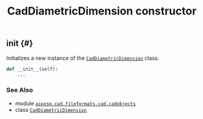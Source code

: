 ﻿---
title: CadDiametricDimension constructor
second_title: Aspose.CAD for Python via .NET API References
description: 
type: docs
weight: 10
url: /python-net/aspose.cad.fileformats.cad.cadobjects/caddiametricdimension/__init__/
is_root: false
---

## __init__ {#}

Initializes a new instance of the [`CadDiametricDimension`](/cad/python-net/aspose.cad.fileformats.cad.cadobjects/caddiametricdimension) class.



```python
def __init__(self):
    ...
```





### See Also
* module [`aspose.cad.fileformats.cad.cadobjects`](../../)
* class [`CadDiametricDimension`](/cad/python-net/aspose.cad.fileformats.cad.cadobjects/caddiametricdimension)
